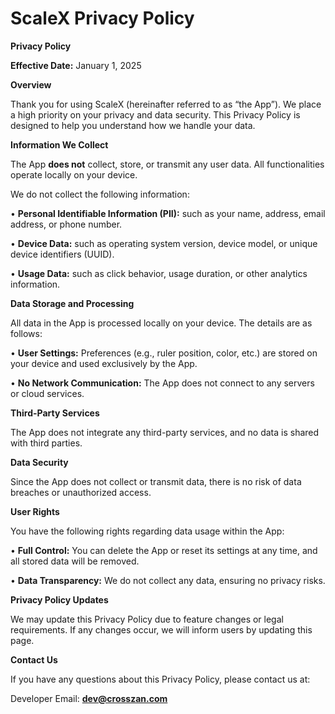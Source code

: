 # **ScaleX Privacy Policy**

**Privacy Policy**

**Effective Date:** January 1, 2025

**Overview**

Thank you for using ScaleX (hereinafter referred to as “the App”). We place a high priority on your privacy and data security. This Privacy Policy is designed to help you understand how we handle your data.

**Information We Collect**

The App **does not** collect, store, or transmit any user data. All functionalities operate locally on your device.

We do not collect the following information:

•	**Personal Identifiable Information (PII):** such as your name, address, email address, or phone number.

•	**Device Data:** such as operating system version, device model, or unique device identifiers (UUID).

•	**Usage Data:** such as click behavior, usage duration, or other analytics information.

**Data Storage and Processing**

All data in the App is processed locally on your device. The details are as follows:

•	**User Settings:** Preferences (e.g., ruler position, color, etc.) are stored on your device and used exclusively by the App.

•	**No Network Communication:** The App does not connect to any servers or cloud services.

**Third-Party Services**

The App does not integrate any third-party services, and no data is shared with third parties.

**Data Security**

Since the App does not collect or transmit data, there is no risk of data breaches or unauthorized access.

**User Rights**

You have the following rights regarding data usage within the App:

•	**Full Control:** You can delete the App or reset its settings at any time, and all stored data will be removed.

•	**Data Transparency:** We do not collect any data, ensuring no privacy risks.

**Privacy Policy Updates**

We may update this Privacy Policy due to feature changes or legal requirements. If any changes occur, we will inform users by updating this page.

**Contact Us**

If you have any questions about this Privacy Policy, please contact us at:

Developer Email: **dev@crosszan.com**
